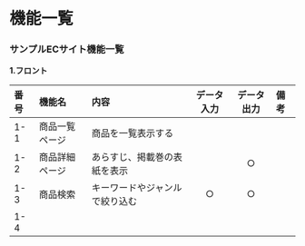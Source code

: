 # 機能一覧
### サンプルECサイト機能一覧
**1.フロント**

|番号|機能名|内容|データ入力|データ出力|備考|
|:---|:---|:---|:---:|:---:|:---|
|1-1|商品一覧ページ|商品を一覧表示する||||
|1-2|商品詳細ページ|あらすじ、掲載巻の表紙を表示||○||
|1-3|商品検索|キーワードやジャンルで絞り込む|○|○||
|1-4|
